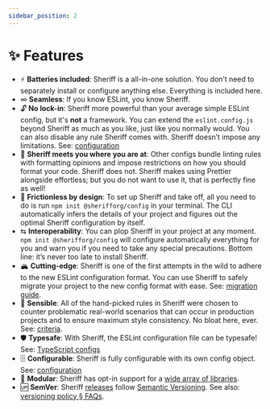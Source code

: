 ```yaml
---
sidebar_position: 2
---
```


# ✨ Features

- ⚡ **Batteries included**: Sheriff is a all-in-one solution. You don’t need to separately install or configure anything else. Everything is included here.
- ∞ **Seamless**: If you know ESLint, you know Sheriff.
- 🔓 **No lock-in**: Sheriff more powerful than your average simple ESLint config, but it's **not** a framework. You can extend the `eslint.config.js` beyond Sheriff as much as you like, just like you normally would. You can also disable any rule Sheriff comes with. Sheriff doesn’t impose any limitations. See: [configuration](./configuration.mdx)
- 🤝 **Sheriff meets you where you are at**: Other configs bundle linting rules with formatting opinions and impose restrictions on how you should format your code. Sheriff does not. Sheriff makes using Prettier alongside effortless; but you do not want to use it, that is perfectly fine as well!
- 🏑 **Frictionless by design**: To set up Sheriff and take off, all you need to do is run `npm init @sherifforg/config` in your terminal. The CLI automatically infers the details of your project and figures out the optimal Sheriff configuration by itself.
- ⇆ **Interoperability**: You can plop Sheriff in your project at any moment. `npm init @sherifforg/config` will configure automatically everything for you and warn you if you need to take any special precautions. Bottom line: it’s never too late to install Sheriff.
- 🏔 **Cutting-edge**: Sheriff is one of the first attempts in the wild to adhere to the new ESLint configuration format. You can use Sheriff to safely migrate your project to the new config format with ease. See: [migration guide](./migration-guide.mdx).
- 👊 **Sensible**: All of the hand-picked rules in Sheriff were chosen to counter problematic real-world scenarios that can occur in production projects and to ensure maximum style consistency. No bloat here, ever. See: [criteria](./core-philosophy/criteria.md).
- 🛡️ **Typesafe**: With Sheriff, the ESLint configuration file can be typesafe! See: [TypeScript configs](./typescript-support/eslint-config-ts.md)
- 🗄️ **Configurable**: Sheriff is fully configurable with its own config object. See: [configuration](./configuration.mdx)
- 🐙 **Modular**: Sheriff has opt-in support for a [wide array of libraries](./techs.md).
- 🆙 **SemVer**: Sheriff [releases](https://github.com/AndreaPontrandolfo/sheriff/releases) follow [Semantic Versioning](https://semver.org/). See also: [versioning policy § FAQs](./faq.md#versioning-policy).
